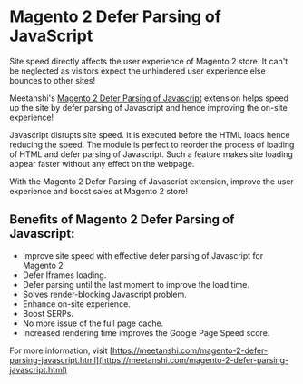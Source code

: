 # Magento 2 Defer Parsing of JavaScript

Site speed directly affects the user experience of Magento 2 store. It can't be neglected as visitors expect the unhindered user experience else bounces to other sites!

Meetanshi's [Magento 2 Defer Parsing of Javascript](https://meetanshi.com/magento-2-defer-parsing-javascript.html) extension helps speed up the site by defer parsing of Javascript and hence improving the on-site experience!

Javascript disrupts site speed. It is executed before the HTML loads hence reducing the speed. The module is perfect to reorder the process of loading of HTML and defer parsing of Javascript. Such a feature makes site loading appear faster without any effect on the webpage.

With the Magento 2 Defer Parsing of Javascript extension, improve the user experience and boost sales at Magento 2 store!

## Benefits of Magento 2 Defer Parsing of Javascript:
* Improve site speed with effective defer parsing of Javascript for Magento 2
* Defer Iframes loading.
* Defer parsing until the last moment to improve the load time.
* Solves render-blocking Javascript problem.
* Enhance on-site experience.
* Boost SERPs.
* No more issue of the full page cache.
* Increased rendering time improves the Google Page Speed score.

For more information, visit [https://meetanshi.com/magento-2-defer-parsing-javascript.html](https://meetanshi.com/magento-2-defer-parsing-javascript.html)